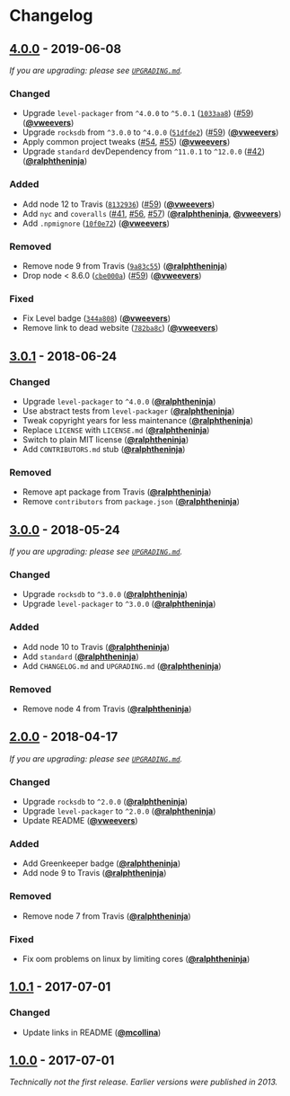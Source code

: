 # Changelog

## [4.0.0] - 2019-06-08

_If you are upgrading: please see [`UPGRADING.md`](UPGRADING.md)._

### Changed

- Upgrade `level-packager` from `^4.0.0` to `^5.0.1` ([`1033aa8`](https://github.com/Level/level-rocksdb/commit/1033aa8)) ([#59](https://github.com/Level/level-rocksdb/issues/59)) ([**@vweevers**](https://github.com/vweevers))
- Upgrade `rocksdb` from `^3.0.0` to `^4.0.0` ([`51dfde2`](https://github.com/Level/level-rocksdb/commit/51dfde2)) ([#59](https://github.com/Level/level-rocksdb/issues/59)) ([**@vweevers**](https://github.com/vweevers))
- Apply common project tweaks ([#54](https://github.com/Level/level-rocksdb/issues/54), [#55](https://github.com/Level/level-rocksdb/issues/55)) ([**@vweevers**](https://github.com/vweevers))
- Upgrade `standard` devDependency from `^11.0.1` to `^12.0.0` ([#42](https://github.com/Level/level-rocksdb/issues/42)) ([**@ralphtheninja**](https://github.com/ralphtheninja))

### Added

- Add node 12 to Travis ([`8132936`](https://github.com/Level/level-rocksdb/commit/8132936)) ([#59](https://github.com/Level/level-rocksdb/issues/59)) ([**@vweevers**](https://github.com/vweevers))
- Add `nyc` and `coveralls` ([#41](https://github.com/Level/level-rocksdb/issues/41), [#56](https://github.com/Level/level-rocksdb/issues/56), [#57](https://github.com/Level/level-rocksdb/issues/57)) ([**@ralphtheninja**](https://github.com/ralphtheninja), [**@vweevers**](https://github.com/vweevers))
- Add `.npmignore` ([`10f0e72`](https://github.com/Level/level-rocksdb/commit/10f0e72)) ([**@vweevers**](https://github.com/vweevers))

### Removed

- Remove node 9 from Travis ([`9a83c55`](https://github.com/Level/level-rocksdb/commit/9a83c55)) ([**@ralphtheninja**](https://github.com/ralphtheninja))
- Drop node &lt; 8.6.0 ([`cbe000a`](https://github.com/Level/level-rocksdb/commit/cbe000a)) ([#59](https://github.com/Level/level-rocksdb/issues/59)) ([**@vweevers**](https://github.com/vweevers))

### Fixed

- Fix Level badge ([`344a808`](https://github.com/Level/level-rocksdb/commit/344a808)) ([**@vweevers**](https://github.com/vweevers))
- Remove link to dead website ([`782ba8c`](https://github.com/Level/level-rocksdb/commit/782ba8c)) ([**@vweevers**](https://github.com/vweevers))

## [3.0.1] - 2018-06-24

### Changed

- Upgrade `level-packager` to `^4.0.0` ([**@ralphtheninja**](https://github.com/ralphtheninja))
- Use abstract tests from `level-packager` ([**@ralphtheninja**](https://github.com/ralphtheninja))
- Tweak copyright years for less maintenance ([**@ralphtheninja**](https://github.com/ralphtheninja))
- Replace `LICENSE` with `LICENSE.md` ([**@ralphtheninja**](https://github.com/ralphtheninja))
- Switch to plain MIT license ([**@ralphtheninja**](https://github.com/ralphtheninja))
- Add `CONTRIBUTORS.md` stub ([**@ralphtheninja**](https://github.com/ralphtheninja))

### Removed

- Remove apt package from Travis ([**@ralphtheninja**](https://github.com/ralphtheninja))
- Remove `contributors` from `package.json` ([**@ralphtheninja**](https://github.com/ralphtheninja))

## [3.0.0] - 2018-05-24

_If you are upgrading: please see [`UPGRADING.md`](UPGRADING.md)._

### Changed

- Upgrade `rocksdb` to `^3.0.0` ([**@ralphtheninja**](https://github.com/ralphtheninja))
- Upgrade `level-packager` to `^3.0.0` ([**@ralphtheninja**](https://github.com/ralphtheninja))

### Added

- Add node 10 to Travis ([**@ralphtheninja**](https://github.com/ralphtheninja))
- Add `standard` ([**@ralphtheninja**](https://github.com/ralphtheninja))
- Add `CHANGELOG.md` and `UPGRADING.md` ([**@ralphtheninja**](https://github.com/ralphtheninja))

### Removed

- Remove node 4 from Travis ([**@ralphtheninja**](https://github.com/ralphtheninja))

## [2.0.0] - 2018-04-17

_If you are upgrading: please see [`UPGRADING.md`](UPGRADING.md)._

### Changed

- Upgrade `rocksdb` to `^2.0.0` ([**@ralphtheninja**](https://github.com/ralphtheninja))
- Upgrade `level-packager` to `^2.0.0` ([**@ralphtheninja**](https://github.com/ralphtheninja))
- Update README ([**@vweevers**](https://github.com/vweevers))

### Added

- Add Greenkeeper badge ([**@ralphtheninja**](https://github.com/ralphtheninja))
- Add node 9 to Travis ([**@ralphtheninja**](https://github.com/ralphtheninja))

### Removed

- Remove node 7 from Travis ([**@ralphtheninja**](https://github.com/ralphtheninja))

### Fixed

- Fix oom problems on linux by limiting cores ([**@ralphtheninja**](https://github.com/ralphtheninja))

## [1.0.1] - 2017-07-01

### Changed

- Update links in README ([**@mcollina**](https://github.com/mcollina))

## [1.0.0] - 2017-07-01

_Technically not the first release. Earlier versions were published in 2013._

[4.0.0]: https://github.com/Level/level-rocksdb/releases/tag/v4.0.0

[3.0.1]: https://github.com/Level/level-rocksdb/releases/tag/v3.0.1

[3.0.0]: https://github.com/Level/level-rocksdb/releases/tag/v3.0.0

[2.0.0]: https://github.com/Level/level-rocksdb/releases/tag/v2.0.0

[1.0.1]: https://github.com/Level/level-rocksdb/releases/tag/v1.0.1

[1.0.0]: https://github.com/Level/level-rocksdb/releases/tag/v1.0.0

